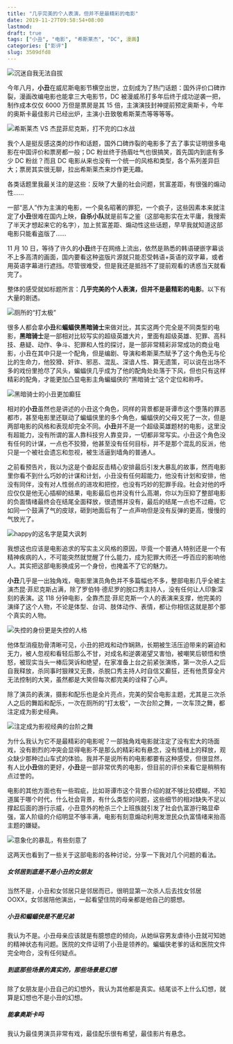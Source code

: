 ```yaml
---
title: "几乎完美的个人表演，但并不是最精彩的电影"
date: 2019-11-27T09:58:54+08:00
lastmod:
draft: true
tags: ["小丑", "电影", "希斯莱杰", "DC", 漫画]
categories: ["影评"]
slug: 3509dfd8
---
```


![沉迷自我无法自拔](https://img-upyun.kekeyu.top/20200105002139.jpg)

今年八月，**小丑**在威尼斯电影节横空出世，立刻成为了热门话题：国外评价口碑炸裂，漫画改编电影也能拿三大电影节，DC 被漫威吊打多年后终于成功逆袭一把，制作成本仅仅 6000 万但是票房是其 15 倍，主演演技封神提前预定奥斯卡，今年的奥斯卡最佳影片已经出炉，主演小丑致敬希斯莱杰等等等等。

![希斯莱杰 VS 杰昆菲尼克斯，打不完的口水战](https://img-upyun.kekeyu.top/20200105002136.jpg)

我个人是挺反感这类的炒作和话题，国外口碑炸裂的电影多了去了事实证明很多电影在中国评价和票房都一般；DC 粉丝终于扬眉吐气也很搞笑，首先国内到底有多少 DC 粉丝？而且 DC 电影从来也没有一个统一的风格和类型，各个系列差异巨大；票房其实很无聊，拉出希斯莱杰来炒作更无趣。

各类话题里我最关注的是这些：反映了大量的社会问题，贫富差距，有很强的煽动性......

一部“恶人”作为主演的电影，一个臭名昭著的罪犯，一个疯子，这些因素本来就注定了**小丑**很难在国内上映，**自杀小队**就是前车之鉴（这部电影实在太平庸，我搜索了半天才想起来它的名字），加上贫富差距、煽动性这些话题，早早我就知道这部电影只能看盗版了......

11 月 10 日，等待了许久的**小丑**终于在网络上流出，依然是熟悉的韩语硬嵌字幕谈不上多高清的画面，国内要看这种盗版片源就只能忍受韩语+英语的双字幕，或者用英语字幕进行遮挡。尽管很难受，但是我还是抵挡不了提前观看的诱惑当天就看完了。

整体的感受就如标题所言：**几乎完美的个人表演，但并不是最精彩的电影**。以下有大量的剧透。

 <!-- more -->

![厕所的“打太极”](https://img-upyun.kekeyu.top/20200105002133.jpg)

很多人都会拿**小丑**和**蝙蝠侠黑暗骑士**来做对比，其实这两个完全是不同类型的电影，**黑暗骑士**是一部相对比较写实的超级英雄大片，里面有超级英雄、犯罪、高科技、悬疑、动作、争斗、犯罪和人性的探讨，是一部非常精彩非常成功的商业电影，小丑在其中只是一个配角，但是编剧、导演和希斯莱杰赋予了这个角色无与伦比的生命力，他狡猾、奸诈、邪恶、混乱、深谙人性、算无遗策，可以说在出场不多的戏份里抢尽了风头，蝙蝠侠几乎成为了他的配角处处落于下风，但也只有这样精彩的配角，才能更加凸显电影主角蝙蝠侠的“黑暗骑士”这个定位和称呼。

![黑暗骑士的小丑更加癫狂](https://img-upyun.kekeyu.top/20200105002134.jpg)

相对的**小丑**虽然也是讲述的小丑这个角色，同样的背景都是哥谭市这个堕落的罪恶都市，甚至电影里还联动了蝙蝠侠里的多个角色，蝙蝠侠的父母又死了一次，但是两部电影的风格和表现却完全不同。**小丑**并不是一个超级英雄题材的电影，这里没有超能力，没有所谓的富人靠科技穷人靠变异，一切都非常写实。小丑这个角色没有任何的计谋，一点也不狡猾，他甚至没有任何目标，并不是那个混乱的反派，他只是一个被社会遗忘和忽视，被生活逼到墙角的普通人。

之前看预告片，我以为这是个奋起反击精心安排最后引发大暴乱的故事，然而电影里你看不到什么巧妙的计谋和计划，小丑没有任何超能力，他没有计划和安排，他没有同伴，没有对人性弱点的进攻和把控，也没有巧妙的犯罪手段。社会对他的呼应仅仅是他无心插柳的结果，电影最后也并没有什么高潮，你以为压抑了整部电影的负面情绪最终会在结尾全面释放，很遗憾并没有，最后的结尾一点也不过瘾，它如同一个鼓满了气的皮球，砸到地面后有了一点声响但是没有反弹的更高，慢慢的气放光了。

![happy的这名字是莫大讽刺](https://img-upyun.kekeyu.top/20200105002135.jpg)

我想这也应该是电影追求的写实主义风格的原因，毕竟一个普通人特别还是一个有精神疾病的人，不可能突然就觉醒了什么能力，成为犯罪大师还一呼百应的影响他人。其实把这部电影换成另一个身份，也掩盖不了它的魅力。

**小丑**几乎是一出独角戏，电影里演员角色并不多篇幅也不多，整部电影几乎全被主演杰昆·菲尼克斯占满，除了罗伯特·德尼罗的脱口秀主持人，没有任何让人印象深刻的表演。这 118 分钟电影，全靠杰昆·菲尼克斯一个人的表演来支撑，他完美的演绎了这个人物，不论是体型、台词、肢体动作、表情，都让你相信这就是那个那个真实的人物。

![失控的身份更是失控的人格](https://img-upyun.kekeyu.top/20200105002137.jpg)

他体型消瘦肋骨清晰可见，小丑的把戏和动作娴熟，长期被生活压迫带来的窘迫和无力，被人忽视和看轻后那么不甘，对成名和逆袭渴望又害怕，被嘲笑后顿悟和愤怒，被现实当头一棒后哭诉和绝望，在家准备上台之前紧张演练，第一次杀人之后自我释放，杀同事时狠辣又无畏，杀脱口秀主持人时自信又癫狂，还有他贯穿全片无法控制的大笑，虽然都是大笑但每次都完美的诠释了心声。

除了演员的表演，摄影和配乐也是全片亮点，完美的契合电影主题，尤其是三次杀人之后的舞蹈和配乐，一次在厕所的“打太极”，一次台阶之舞，一次车顶之舞，都注定成为影史经典。

![注定成为影视经典的台阶之舞](https://img-upyun.kekeyu.top/20200105002140.jpg)

为什么我认为它不是最精彩的电影呢？一部独角戏电影就注定了没有宏大的场面戏，没有剧烈的冲突会显得电影不是那么的精彩和有悬念，没有情绪上的释放，观众缺少那种过山车式的体验。我并不是说所有的电影都要有这种感受，但很显然，有人比**小丑**做的更好，**小丑**是一部非常优秀的电影，但目前的评价来看它是稍稍有点过誉的。

电影的其他方面也有一些瑕疵，比如哥谭市这个背景介绍的就不够比较模糊，不知道属于哪个时代，什么社会背景，有什么类型的问题，这些细节的相对缺失不足以撑起后面的游行示威，小丑意外的枪杀三个上班族就引发了社会仇富游行略显牵强，富人阶级的介绍明显不够丰满，电影有刻意煽动利用发泄民众仇富情绪来抬高主题的嫌疑。

![意象化的暴乱，有些刻意了](https://img-upyun.kekeyu.top/20200105002138.jpg)

这两天也看到了一些关于这部电影的各种讨论，分享一下我对几个问题的看法。

##### 女邻居到底是不是小丑的女朋友

当然不是，小丑和女邻居只是邻居而已，很明显第一次杀人后去找女邻居 OOXX，女邻居陪他演出，一起看望住院的母亲都是他自己的臆想。

##### 小丑和蝙蝠侠是不是兄弟

我认为不是。小丑母亲应该就是有臆想症的倾向，从她纵容男友虐待小丑就可知她的精神状态有问题。医院的文件证明了小丑是领养的。蝙蝠侠老爹的话和医院文件完全吻合，没有任何疑点。

##### 到底那些场景的真实的，那些场景是幻想

除了女朋友是小丑自己的幻想外，我认为其他都是真实。结尾谈不上什么幻想，就算是幻想也不是小丑的幻想。

##### 能拿奥斯卡吗

我认为最佳男演员非常有戏，最佳配乐很有希望，最佳影片有悬念。
